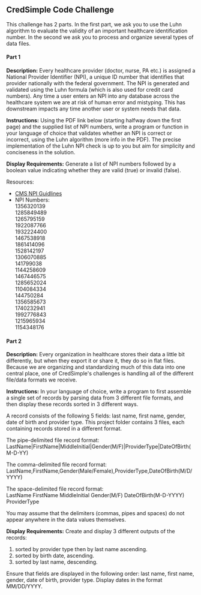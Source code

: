 <h2>CredSimple Code Challenge</h2>

This challenge has 2 parts. In the first part, we ask you to use the Luhn algorithm to evaluate the validity of an important healthcare identification number. In the second we ask you to process and organize several types of data files.

#### Part 1

**Description:** Every healthcare provider (doctor, nurse, PA etc.) is assigned a National Provider Identifier (NPI), a unique ID number that identifies that provider nationally with the federal government. The NPI is generated and validated using the Luhn formula (which is also used for credit card numbers). Any time a user enters an NPI into any database across the healthcare system we are at risk of human error and mistyping. This has downstream impacts any time another user or system needs that data.

**Instructions:** Using the PDF link below (starting halfway down the first page) and the supplied list of NPI numbers, write a program or function in your language of choice that validates whether an NPI is correct or incorrect, using the Luhn algorithm (more info in the PDF). The precise implementation of the Luhn NPI check is up to you but aim for simplicity and conciseness in the solution.

**Display Requirements:** Generate a list of NPI numbers followed by a boolean value indicating whether they are valid (true) or invalid (false).

Resources:
+ [CMS NPI Guidlines](https://www.cms.gov/Regulations-and-Guidance/Administrative-Simplification/NationalProvIdentStand/Downloads/NPIcheckdigit.pdf)
+ NPI Numbers:<br>
1356320139<br>
1285849489<br>
1265795159<br>
1922087766<br>
1932224400<br>
1467538918<br>
1861414096<br>
1528142197<br>
1306070885<br>
141799038<br>
1144258609<br>
1467446575<br>
1285652024<br>
1104084334<br>
144750284<br>
1356585673<br>
1740232941<br>
1992776843<br>
1215965934<br>
1154348176


#### Part 2

**Description:** Every organization in healthcare stores their data a little bit differently, but when they export it or share it, they do so in flat files. Because we are organizing and standardizing much of this data into one central place, one of CredSimple's challenges is handling all of the different file/data formats we receive.

**Instructions:** In your language of choice, write a program to first assemble a single set of records by parsing data from 3 different file formats, and then display these records sorted in 3 different ways.

A record consists of the following 5 fields: last name, first name, gender, date of birth and provider type. This project folder contains 3 files, each containing records stored in a different format.

The pipe-delimited file record format:<br>
LastName|FirstName|MiddleInitial|Gender(M/F)|ProviderType|DateOfBirth(M-D-YY)

The comma-delimited file record format:<br>
LastName,FirstName,Gender(Male/Female),ProviderType,DateOfBirth(M/D/YYYY)

The space-delimited file record format:<br>
LastName FirstName MiddleInitial Gender(M/F) DateOfBirth(M-D-YYYY) ProviderType

You may assume that the delimiters (commas, pipes and spaces) do not appear anywhere in the data values themselves.

**Display Requirements:** Create and display 3 different outputs of the records:

1. sorted by provider type then by last name ascending.<br>
2. sorted by birth date, ascending.<br>
3. sorted by last name, descending.<br>

Ensure that fields are displayed in the following order: last name, first name, gender, date of birth, provider type.
Display dates in the format MM/DD/YYYY.
